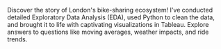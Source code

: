 Discover the story of London's bike-sharing ecosystem! I've conducted detailed Exploratory Data Analysis (EDA), used Python to clean the data, and brought it to life with captivating visualizations in Tableau. Explore answers to questions like moving averages, weather impacts, and ride trends. 
